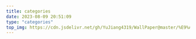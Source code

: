 ```yaml
---
title: categories
date: 2023-08-09 20:51:09
type: "categories"
top_img: https://cdn.jsdelivr.net/gh/YuJiang4319/WallPaper@master/%E9%AC%BC%E5%88%80/2_Stella3_4k_3b122.jpg
---
```

